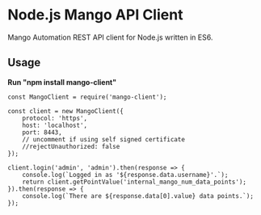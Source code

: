 # Node.js Mango API Client

Mango Automation REST API client for Node.js written in ES6.

## Usage
**Run "npm install mango-client"**

```
const MangoClient = require('mango-client');

const client = new MangoClient({
    protocol: 'https',
    host: 'localhost',
    port: 8443,
    // uncomment if using self signed certificate
    //rejectUnauthorized: false
});

client.login('admin', 'admin').then(response => {
    console.log(`Logged in as '${response.data.username}'.`);
    return client.getPointValue('internal_mango_num_data_points');
}).then(response => {
    console.log(`There are ${response.data[0].value} data points.`);
});
```
